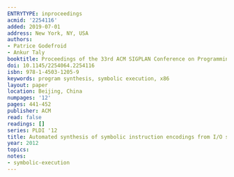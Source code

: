 ```yaml
---
ENTRYTYPE: inproceedings
acmid: '2254116'
added: 2019-07-01
address: New York, NY, USA
authors:
- Patrice Godefroid
- Ankur Taly
booktitle: Proceedings of the 33rd ACM SIGPLAN Conference on Programming Language Design and Implementation
doi: 10.1145/2254064.2254116
isbn: 978-1-4503-1205-9
keywords: program synthesis, symbolic execution, x86
layout: paper
location: Beijing, China
numpages: '12'
pages: 441-452
publisher: ACM
read: false
readings: []
series: PLDI '12
title: Automated synthesis of symbolic instruction encodings from I/O samples
year: 2012
topics:
notes:
- symbolic-execution
---
```

